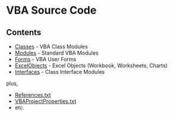 # VBA Source Code

## Contents

- [Classes](./Classes) - VBA Class Modules
- [Modules](./Modules) - Standard VBA Modules
- [Forms](./Forms) - VBA User Forms
- [ExcelObjects](./ExcelObjects) - Excel Objects (Workbook, Worksheets, Charts)
- [Interfaces](./Interfaces) - Class Interface Modules

plus,

- [References.txt](References.txt)
- [VBAProjectProperties.txt](VBAProjectProperties.txt)
- etc.
